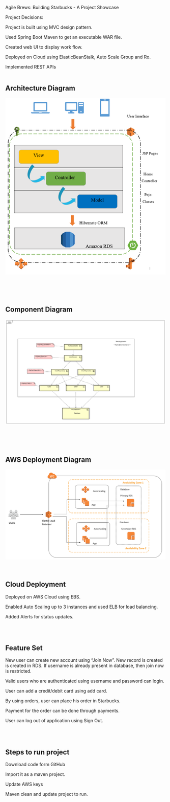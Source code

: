 Agile Brews: Building Starbucks - A Project Showcase

Project Decisions:

Project is built using MVC design pattern. 

Used Spring Boot Maven to get an executable WAR file. 

Created web UI to display work flow. 

Deployed on Cloud using ElasticBeanStalk, Auto Scale Group and Ro. 

Implemented REST APIs 
<br /><br/>
## Architecture Diagram
![Arch](/images/arch.PNG)


<br /><br /><br />
## Component Diagram
![Component](/images/ComponentDiagram.png)


<br /><br /><br />
## AWS Deployment Diagram
![AWS Deployment](/images/AWSDeploymentDiag.PNG)
<br /><br /><br />

## Cloud Deployment

Deployed on AWS Cloud using EBS. 

Enabled Auto Scaling up to 3 instances and used ELB for load balancing. 

Added Alerts for status updates.

<br /><br />
## Feature Set

New user can create new account using “Join Now”. New record is created is created in RDS. If username is already present in database, then join now is restricted.  

Valid users who are authenticated using username and password can login. 

User can add a credit/debit card using add card. 

By using orders, user can place his order in Starbucks. 

Payment for the order can be done through payments. 

User can log out of application using Sign Out.

<br /><br />
## Steps to run project 

Download code form GitHub 

Import it as a maven project. 

Update AWS keys 

Maven clean and update project to run.
